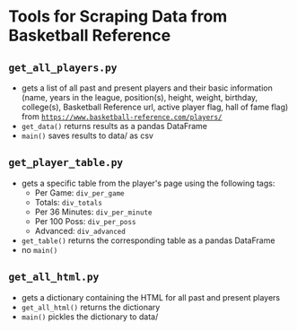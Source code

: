 # Tools for Scraping Data from Basketball Reference

## ``get_all_players.py``
- gets a list of all past and present players and their basic information (name, years in the league, position(s), height, weight, birthday, college(s), Basketball Reference url, active player flag, hall of fame flag) from [``https://www.basketball-reference.com/players/``](https://www.basketball-reference.com/players/)
- ``get_data()`` returns results as a pandas DataFrame
- ``main()`` saves results to data/ as csv

## ``get_player_table.py``
- gets a specific table from the player's page using the following tags:
  - Per Game: ``div_per_game``
  - Totals: ``div_totals``
  - Per 36 Minutes: ``div_per_minute``
  - Per 100 Poss: ``div_per_poss``
  - Advanced: ``div_advanced``
- ``get_table()`` returns the corresponding table as a pandas DataFrame
- no ``main()``

## ``get_all_html.py``
- gets a dictionary containing the HTML for all past and present players
- ``get_all_html()`` returns the dictionary
- ``main()`` pickles the dictionary to data/